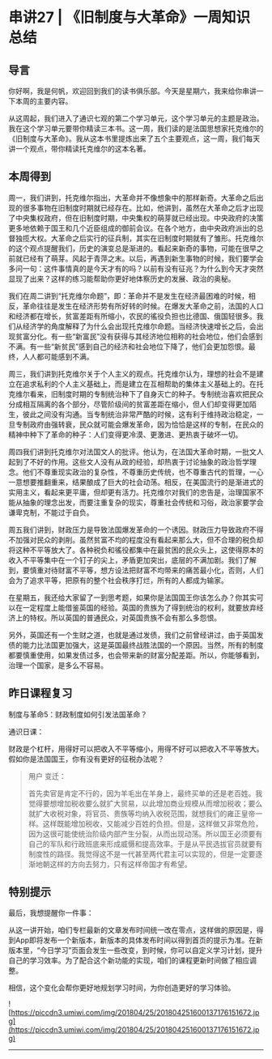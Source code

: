 # 串讲27 | 《旧制度与大革命》一周知识总结

## 导言

你好啊，我是何帆，欢迎回到我们的读书俱乐部。今天是星期六，我来给你串讲一下本周的主要内容。

从这周起，我们进入了通识七观的第二个学习单元，这个学习单元的主题是政治。我在这个学习单元要带你精读三本书。这一周，我们读的是法国思想家托克维尔的《旧制度与大革命》。我从这本书里提炼出来了五个主要观点，这一周，我们每天讲一个观点，带你精读托克维尔的这本名著。

## 本周得到

周一，我们讲到，托克维尔指出，大革命并不像想象中的那样新奇。大革命之后出现的很多事物在旧制度时期就已经存在。比如，他讲到，虽然在大革命之后才出现了中央集权政府，但在旧制度时期，中央集权的萌芽就已经出现。中央政府的决策更多地依赖于国王和几个近臣组成的御前会议。在各个地方，由中央政府派出的总督独揽大权。大革命之后实行的征兵制，其实在旧制度时期就有了雏形。托克维尔的这个观点提醒我们，历史的演变总是渐进的。看起来新奇的事物，可能在很早之前就已经有了萌芽。风起于青萍之末。以后，再遇到新生事物的时候，我们要学会多问一句：这件事情真的是今天才有的吗？以前有没有征兆？为什么到今天才突然显现了出来？这样的练习能帮助你更好地体察历史的发展、政治的奥秘。

我们在周二讲到“托克维尔命题”，即：革命并不是发生在经济最困难的时候，相反，革命往往是发生在经济形势有所好转的时候。在爆发大革命之前，法国的人口和经济都在增长，贫富差距有所缩小，农民的徭役负担也比德国、俄国轻很多。我们从经济学的角度解释了为什么会出现托克维尔命题。当经济快速增长之后，会出现贫富分化。有一些“新富民”没有获得与其经济地位相称的社会地位，他们会感到不满。有一些“新贫民”感到自己的经济和社会地位下降了，他们会更加怨恨。最终，人人都可能感到不满。

周三，我们讲到托克维尔关于个人主义的观点。托克维尔认为，理想的社会不是建立在追求私利的个人主义基础上，而是建立在互相帮助的集体主义基础上的。在托克维尔看来，旧制度时期的专制统治种下了自身灭亡的种子。专制统治喜欢把民众分成相互隔离的各个部分，尽管阶级间的贫富差距在缩小，但人们却变得更加陌生，彼此之间没有沟通。当专制统治非常严酷的时候，这有利于维持政治稳定，一旦专制政府由强转衰，民众就可能会爆发革命，因为恰恰是这样的专制，在民众的精神中种下了革命的种子：人们变得更冷漠、更激进、更热衷于破坏一切。

周四我们讲到托克维尔对法国文人的批评。他认为，在法国大革命时期，一批文人起到了不好的作用。这些文人没有从政的经验，却热衷于讨论抽象的政治哲学理念。他们不尊重现实政治的复杂性，不尊重历史传统，也不尊重古代的哲理，一心一意想要推翻重来，结果酿成了巨大的社会动荡。相反，在美国流行的是渐进式的实用主义，看起来更平庸，但却更有活力。托克维尔对我们的忠告是，治理国家不能从抽象的理念出发，而要注重复杂的现实，尊重社会传统和习俗，政治家要学会谦卑克制，不能过于自负。

周五我们讲到，财政压力是导致法国爆发革命的一个诱因。财政压力导致政府不得不加强对民众的剥削。虽然贫富不均的程度没有看起来那么大，但不合理的税负却将这种不平等放大了。各种税负和徭役都集中在最贫困的民众头上，这使得原本的收入不平等集中在一个钉子的尖上，矛盾更加突出，底层的不满加剧。我们了解到，要慎重对待财富不平等，想方设法把财富不均带来的痛苦最小化，否则，人们会为了追求平等，把原有的整个社会秩序打烂，所有的人都成为输家。

在星期五，我还给大家留了一到思考题，如果你是法国国王你该怎么办？你其实可以在一定程度上能借鉴英国的经验。英国的贵族为了得到统治的权利，就要放弃经济上的特权。所以英国的普通民众，对英国贵族不会有那么多怨恨。

另外，英国还有一个生财之道，也就是通过发债，我们之前曾经讲过，由于英国发债的能力比法国更加强大，这是英国最终战胜法国的一个原因。当然，所有的制度都要慎重使用，如果发债过多，也会带来新的财富分配差距。所以，你能够看到，治理一个国家，是多么不容易。

## 昨日课程复习

制度与革命5：财政制度如何引发法国革命？

通识日课：

财政是个杠杆，用得好可以把收入不平等缩小，用得不好可以把收入不平等放大。假如你是法国国王，你有没有更好的征税办法呢？

> 用户 变迁：
> 
> 首先卖官是肯定不行的，因为羊毛出在羊身上，最终买单的还是老百姓。我觉得要想增加税收要么就扩大贸易，以此增加商业规模从而增加税收；要么就扩大收税对象，将官员、贵族等均纳入收税范围，就想我们的雍正皇帝一样。这样既能增加税收，又能减少百姓的负担。但是，这样做又非常危险，因为这很可能使统治阶级内部产生分裂，从而出现动荡。所以国王必须要有自己的军队和行政班底来形成威慑和提高效率。于是从平民选拔官员就要有制度性的路径。我觉得这不是一代甚至两代君主可以实现的，但是一定要逐渐地朝这样的方向去努力，只有这样帝国才有希望。

## 特别提示

最后，我想提醒你一件事：

从这一讲开始，咱们专栏最新的文章发布时间统一改在零点，这样做的原因是，得到App即将发布一个新版本，新版本的具体发布时间以得到首页的提示为准。在新版本里，“今日学习”页面会发生一些改变，到时候，你可以自定义学习计划，提升自己的学习效率。为了配合这个新功能的实现，咱们的课程更新时间做了相应调整。

相信，这个变化会帮你更好地规划学习时间，为你创造更好的学习体验。

![https://piccdn3.umiwi.com/img/201804/25/201804251600137176151672.jpg](https://piccdn3.umiwi.com/img/201804/25/201804251600137176151672.jpg)

---
